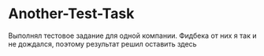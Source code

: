 # Another-Test-Task

Выполнял тестовое задание для одной компании. 
Фидбека от них я так и не дождался, поэтому результат решил оставить здесь
